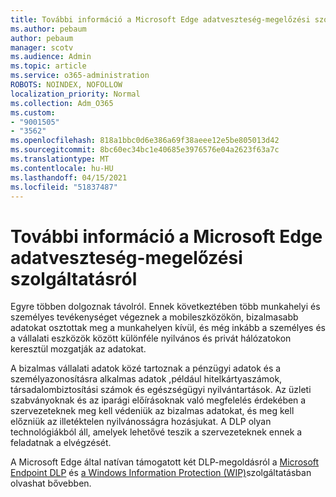 ```yaml
---
title: További információ a Microsoft Edge adatveszteség-megelőzési szolgáltatásról
ms.author: pebaum
author: pebaum
manager: scotv
ms.audience: Admin
ms.topic: article
ms.service: o365-administration
ROBOTS: NOINDEX, NOFOLLOW
localization_priority: Normal
ms.collection: Adm_O365
ms.custom:
- "9001505"
- "3562"
ms.openlocfilehash: 818a1bbc0d6e386a69f38aeee12e5be805013d42
ms.sourcegitcommit: 8bc60ec34bc1e40685e3976576e04a2623f63a7c
ms.translationtype: MT
ms.contentlocale: hu-HU
ms.lasthandoff: 04/15/2021
ms.locfileid: "51837487"
---
```

# <a name="learn-about-data-loss-prevention-dlp-in-microsoft-edge"></a>További információ a Microsoft Edge adatveszteség-megelőzési szolgáltatásról

Egyre többen dolgoznak távolról. Ennek következtében több munkahelyi és személyes tevékenységet végeznek a mobileszközökön, bizalmasabb adatokat osztottak meg a munkahelyen kívül, és még inkább a személyes és a vállalati eszközök között különféle nyilvános és privát hálózatokon keresztül mozgatják az adatokat.

A bizalmas vállalati adatok közé tartoznak a pénzügyi adatok és a személyazonosításra alkalmas adatok ,például hitelkártyaszámok, társadalombiztosítási számok és egészségügyi nyilvántartások. Az üzleti szabványoknak és az iparági előírásoknak való megfelelés érdekében a szervezeteknek meg kell védeniük az bizalmas adatokat, és meg kell előzniük az illetéktelen nyilvánosságra hozásjukat. A DLP olyan technológiákból áll, amelyek lehetővé teszik a szervezeteknek ennek a feladatnak a elvégzését.

A Microsoft Edge által natívan támogatott két DLP-megoldásról a [Microsoft Endpoint DLP](https://go.microsoft.com/fwlink/?linkid=2151765) és [a Windows Information Protection (WIP)](https://go.microsoft.com/fwlink/?linkid=2151766)szolgáltatásban olvashat bővebben.